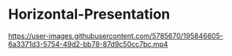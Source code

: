 # Horizontal-Presentation

https://user-images.githubusercontent.com/5785670/195846605-6a3371d3-5754-49d2-bb78-87d9c50cc7bc.mp4

